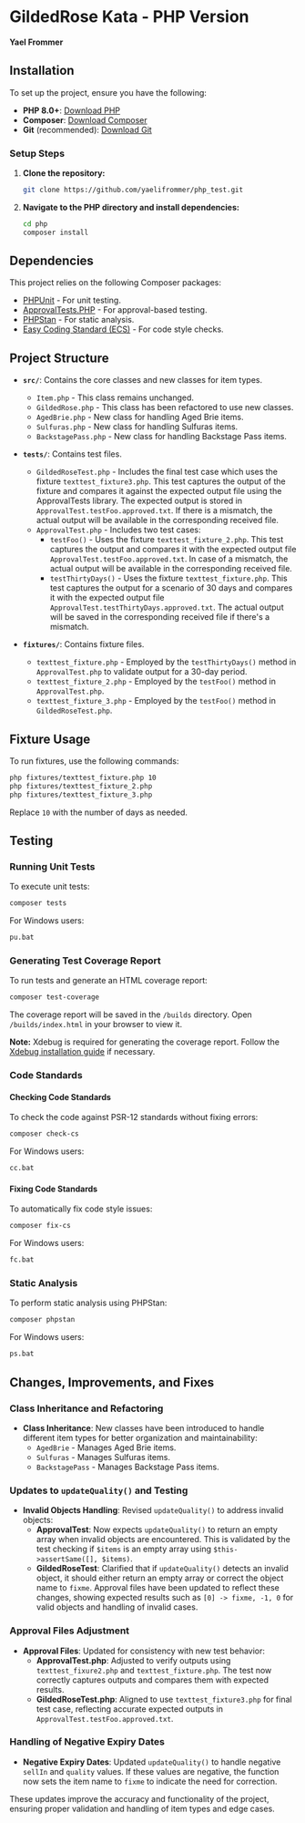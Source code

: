 # GildedRose Kata - PHP Version
**Yael Frommer**

## Installation

To set up the project, ensure you have the following:

- **PHP 8.0+**: [Download PHP](https://www.php.net/downloads.php)
- **Composer**: [Download Composer](https://getcomposer.org)
- **Git** (recommended): [Download Git](https://git-scm.com/downloads)

### Setup Steps

1. **Clone the repository:**

    ```sh
    git clone https://github.com/yaelifrommer/php_test.git
    ```

2. **Navigate to the PHP directory and install dependencies:**

    ```sh
    cd php
    composer install
    ```

## Dependencies

This project relies on the following Composer packages:

- [PHPUnit](https://phpunit.de/) - For unit testing.
- [ApprovalTests.PHP](https://github.com/approvals/ApprovalTests.php) - For approval-based testing.
- [PHPStan](https://github.com/phpstan/phpstan) - For static analysis.
- [Easy Coding Standard (ECS)](https://github.com/symplify/easy-coding-standard) - For code style checks.

## Project Structure

- **`src/`**: Contains the core classes and new classes for item types.
    - `Item.php` - This class remains unchanged.
    - `GildedRose.php` - This class has been refactored to use new classes.
    - `AgedBrie.php` - New class for handling Aged Brie items.
    - `Sulfuras.php` - New class for handling Sulfuras items.
    - `BackstagePass.php` - New class for handling Backstage Pass items.

- **`tests/`**: Contains test files.
    - `GildedRoseTest.php` - Includes the final test case which uses the fixture `texttest_fixture3.php`. This test captures the output of the fixture and compares it against the expected output file using the ApprovalTests library. The expected output is stored in `ApprovalTest.testFoo.approved.txt`. If there is a mismatch, the actual output will be available in the corresponding received file.
    - `ApprovalTest.php` - Includes two test cases:
        - `testFoo()` - Uses the fixture `texttest_fixture_2.php`. This test captures the output and compares it with the expected output file `ApprovalTest.testFoo.approved.txt`. In case of a mismatch, the actual output will be available in the corresponding received file.
        - `testThirtyDays()` - Uses the fixture `texttest_fixture.php`. This test captures the output for a scenario of 30 days and compares it with the expected output file `ApprovalTest.testThirtyDays.approved.txt`. The actual output will be saved in the corresponding received file if there's a mismatch.

- **`fixtures/`**: Contains fixture files.
    - `texttest_fixture.php` -  Employed by the `testThirtyDays()` method in `ApprovalTest.php` to validate output for a 30-day period.
    - `texttest_fixture_2.php` -  Employed by the `testFoo()` method in `ApprovalTest.php`.
    - `texttest_fixture_3.php` -  Employed by the `testFoo()` method in `GildedRoseTest.php`.

## Fixture Usage

To run fixtures, use the following commands:

```sh
php fixtures/texttest_fixture.php 10
php fixtures/texttest_fixture_2.php
php fixtures/texttest_fixture_3.php
```

Replace `10` with the number of days as needed.

## Testing

### Running Unit Tests

To execute unit tests:

```sh
composer tests
```

For Windows users:

```sh
pu.bat
```

### Generating Test Coverage Report

To run tests and generate an HTML coverage report:

```sh
composer test-coverage
```

The coverage report will be saved in the `/builds` directory. Open `/builds/index.html` in your browser to view it.

**Note:** Xdebug is required for generating the coverage report. Follow the [Xdebug installation guide](https://xdebug.org/docs/install) if necessary.

### Code Standards

#### Checking Code Standards

To check the code against PSR-12 standards without fixing errors:

```sh
composer check-cs
```

For Windows users:

```sh
cc.bat
```

#### Fixing Code Standards

To automatically fix code style issues:

```sh
composer fix-cs
```

For Windows users:

```sh
fc.bat
```

### Static Analysis

To perform static analysis using PHPStan:

```sh
composer phpstan
```

For Windows users:

```sh
ps.bat
```

## Changes, Improvements, and Fixes

### Class Inheritance and Refactoring

- **Class Inheritance**: New classes have been introduced to handle different item types for better organization and maintainability:
  - `AgedBrie` - Manages Aged Brie items.
  - `Sulfuras` - Manages Sulfuras items.
  - `BackstagePass` - Manages Backstage Pass items.

### Updates to `updateQuality()` and Testing

- **Invalid Objects Handling**: Revised `updateQuality()` to address invalid objects:
  - **ApprovalTest**: Now expects `updateQuality()` to return an empty array when invalid objects are encountered. This is validated by the test checking if `$items` is an empty array using `$this->assertSame([], $items)`.
  - **GildedRoseTest**: Clarified that if `updateQuality()` detects an invalid object, it should either return an empty array or correct the object name to `fixme`. Approval files have been updated to reflect these changes, showing expected results such as `[0] -> fixme, -1, 0` for valid objects and handling of invalid cases.

### Approval Files Adjustment

- **Approval Files**: Updated for consistency with new test behavior:
  - **ApprovalTest.php**: Adjusted to verify outputs using `texttest_fixure2.php` and `texttest_fixture.php`. The test now correctly captures outputs and compares them with expected results.
  - **GildedRoseTest.php**: Aligned to use `texttest_fixture3.php` for final test case, reflecting accurate expected outputs in `ApprovalTest.testFoo.approved.txt`.

### Handling of Negative Expiry Dates

- **Negative Expiry Dates**: Updated `updateQuality()` to handle negative `sellIn` and `quality` values. If these values are negative, the function now sets the item name to `fixme` to indicate the need for correction.

These updates improve the accuracy and functionality of the project, ensuring proper validation and handling of item types and edge cases.
